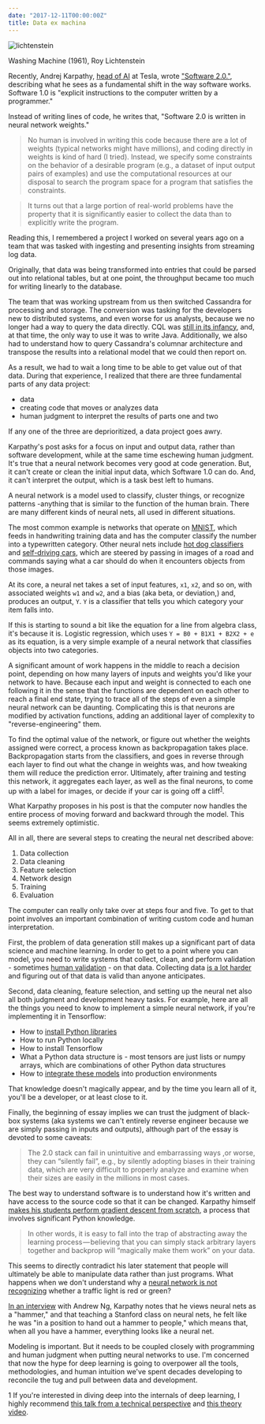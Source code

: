 ```yaml
---
date: "2017-12-11T00:00:00Z"
title: Data ex machina
---
```


<meta name="twitter:card" content="summary_large_image">
<meta name="twitter:site" content="@vboykis">
<meta name="twitter:creator" content="@vboykis">
<meta name="twitter:title" content="Data ex machina">
<meta name="twitter:description" content="We shouldn't throw away the current software development process for a new paradigm based on neural nets.">
<meta name="twitter:image" content="https://raw.githubusercontent.com/veekaybee/veekaybee.github.io/master/images/washing-machine-1961.jpg">

![lichtenstein](https://raw.githubusercontent.com/veekaybee/veekaybee.github.io/master/images/washing-machine-1961.jpg)

Washing Machine (1961), Roy Lichtenstein 

Recently, Andrej Karpathy, [head of AI](http://cs.stanford.edu/people/karpathy/) at Tesla, wrote ["Software 2.0."](https://medium.com/@karpathy/software-2-0-a64152b37c35), describing what he sees as a fundamental shift in the way software works.  Software 1.0 is "explicit instructions to the computer written by a programmer."

Instead of writing lines of code, he writes that, "Software 2.0 is written in neural network weights."

> No human is involved in writing this code because there are a lot of weights (typical networks might have millions), and coding directly in weights is kind of hard (I tried). Instead, we specify some constraints on the behavior of a desirable program (e.g., a dataset of input output pairs of examples) and use the computational resources at our disposal to search the program space for a program that satisfies the constraints.

>It turns out that a large portion of real-world problems have the property that it is significantly easier to collect the data than to explicitly write the program. 

Reading this, I remembered a project I worked on several years ago on a team that was tasked with ingesting and presenting insights from streaming log data. 

Originally, that data was being transformed into entries that could be parsed out into relational tables, but at one point, the throughput became too much for writing linearly to the database. 

The team that was working upstream from us then switched Cassandra for processing and storage.  The conversion was tasking for the developers new to distributed systems, and even worse for us analysts, because we no longer had a way to query the data directly. CQL was [still in its infancy](https://docs.datastax.com/en/cql/3.1/cql/cql_intro_c.html), and, at that time, the only way to use it was to write Java. Additionally, we also had to understand how to query Cassandra's columnar architecture and transpose the results into a relational model that we could then report on.  

As a result, we had to wait a long time to be able to get value out of that data. During that experience, I realized that there are three fundamental parts of any data project: 
+ data
+ creating code that moves or analyzes data 
+ human judgment to interpret the results of parts one and two

If any one of the three are deprioritized, a data project goes awry. 

Karpathy's post asks for a focus on input and output data, rather than software development, while at the same time eschewing human judgment. It's true that a neural network becomes very good at code generation.  But, it can't create or clean the initial input data, which Software 1.0 can do. And, it can't interpret the output, which is a task best left to humans. 

A neural network is a model used to classify, cluster things, or recognize patterns -anything that is similar to the function of the human brain. There are many different kinds of neural nets, all used in different situations. 

The most common example is networks that operate on [MNIST](http://yann.lecun.com/exdb/mnist/), which feeds in handwriting training data and has the computer classify the number into a typewritten category. Other neural nets include [hot dog classifiers](https://aboveintelligent.com/using-tensorflow-to-classify-hotdogs-8494fb85d875) and [self-driving cars](https://devblogs.nvidia.com/parallelforall/explaining-deep-learning-self-driving-car/), which are steered by passing in images of a road and commands saying what a car should do when it encounters objects from those images.   

At its core, a neural net takes a set of input features, `x1`, `x2`, and so on, with associated weights `w1` and `w2`, and a bias (aka beta, or deviation,) and, produces an output, `Y`. `Y` is a classifier that tells you which category your item falls into. 

If this is starting to sound a bit like the equation for a line from algebra class, it's because it is. Logistic regression, which uses  `Y = B0 + B1X1 + B2X2 + e` as its equation, is a very simple example of a neural network that classifies objects into two categories. 

A significant amount of work happens in the middle to reach a decision point, depending on how many layers of inputs and weights you'd like your network to have. Because each input and weight is connected to each one following it in the sense that the functions are dependent on each other to reach a final end state, trying to trace all of the steps of even a simple neural network can be daunting.  Complicating this is that neurons are modified by activation functions, adding an additional layer of complexity to "reverse-engineering" them. 

To find the optimal value of the network, or figure out whether the weights assigned were correct, a process known as backpropagation takes place. Backpropagation starts from the classifiers, and goes in reverse through each layer to find out what the change in weights was, and how tweaking them will reduce the prediction error. 
Ultimately, after training and testing this network, it aggregates each layer, as well as the final neurons, to come up with a label for images, or decide if your car is going off a cliff<sup>[1](#myfootnote1)</sup>.

What Karpathy proposes in his post is that the computer now handles the entire process of moving forward and backward through the model. This seems extremely optimistic. 

All in all, there are several steps to creating the neural net described above: 

1. Data collection 
2. Data cleaning 
3. Feature selection
4. Network design
5. Training
6. Evaluation

The computer can really only take over at steps four and five. To get to that point involves an important combination of writing custom code and human interpretation. 

First, the problem of data generation still makes up a significant part of data science and machine learning. In order to get to a point where you can model, you need to write systems that collect, clean, and perform validation - sometimes [human validation](http://karpathy.github.io/2014/09/02/what-i-learned-from-competing-against-a-convnet-on-imagenet/)  - on that data. Collecting data [is a lot harder](https://twitter.com/fchollet/status/806814476607619072) and figuring out of that data is valid than anyone anticipates. 

Second, data cleaning, feature selection, and setting up the neural net also all both judgment and development heavy tasks. For example, here are all the things you need to know to implement a simple neural network, if you're implementing it in Tensorflow: 

+ How to [install Python libraries](http://veekaybee.github.io/2017/09/26/python-packaging/)
+ How to run Python locally
+ How to install Tensorflow
+ What a Python data structure is - most tensors are just lists or numpy arrays, which are combinations of other Python data structures
+ How to [integrate these models](http://nadbordrozd.github.io/blog/2017/12/05/what-they-dont-tell-you-about-data-science-1/) into production environments

That knowledge doesn't magically appear, and by the time you learn all of it, you'll be a developer, or at least close to it. 

Finally,  the beginning of essay implies we can trust the judgment of black-box systems (aka systems we can't entirely reverse engineer because we are simply passing in inputs and outputs), although part of the essay is devoted to some caveats: 

 > The 2.0 stack can fail in unintuitive and embarrassing ways ,or worse, they can “silently fail”, e.g., by silently adopting biases in their training data, which are very difficult to properly analyze and examine when their sizes are easily in the millions in most cases.

The best way to understand software is to understand how it's written and have access to the source code so that it can be changed. Karpathy himself [makes his students perform gradient descent from scratch](https://medium.com/@karpathy/yes-you-should-understand-backprop-e2f06eab496b), a process that  involves significant Python knowledge. 

 > In other words, it is easy to fall into the trap of abstracting away the learning process — believing that you can simply stack arbitrary layers together and backprop will “magically make them work” on your data.

This seems to directly contradict his later statement that people will ultimately be able to manipulate data rather than just programs. What happens when we don't understand why a [neural network is not recognizing](https://twitter.com/lewisshepherd/status/939649491690508288) whether a traffic light is red or green? 

[In an interview](https://www.youtube.com/watch?v=_au3yw46lcg) with Andrew Ng, Karpathy notes that he views neural nets as a "hammer," and that teaching a Stanford class on neural nets, he felt like he was "in a position to hand out a hammer to people," which means that, when all you have a hammer, everything looks like a neural net.  


Modeling is important. But it needs to be coupled closely with programming and human judgment when putting neural networks to use.  I'm concerned that now the hype for deep learning is going to overpower all the tools, methodologies, and human intuition we've spent decades developing to reconcile the tug and pull between data and development.

<a name="myfootnote1">1</a>
If you're interested in diving deep into the internals of deep learning, I highly recommend [this talk from a technical perspective](https://www.youtube.com/watch?v=o64FV-ez6Gw) and [this theory video](https://www.youtube.com/watch?v=aircAruvnKk). 
